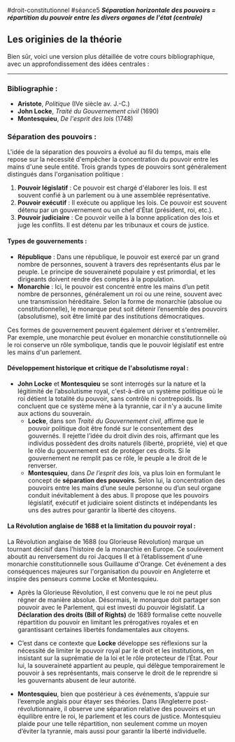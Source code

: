 #droit-constitutionnel #séance5 
***Séparation horizontale des pouvoirs = répartition du pouvoir entre les divers organes de l'état (centrale)***

## Les originies de la théorie

Bien sûr, voici une version plus détaillée de votre cours bibliographique, avec un approfondissement des idées centrales :

---

### Bibliographie :
- **Aristote**, *Politique* (IVe siècle av. J.-C.)
- **John Locke**, *Traité du Gouvernement civil* (1690)
- **Montesquieu**, *De l'esprit des lois* (1748)

### Séparation des pouvoirs :
L'idée de la séparation des pouvoirs a évolué au fil du temps, mais elle repose sur la nécessité d'empêcher la concentration du pouvoir entre les mains d'une seule entité. Trois grands types de pouvoirs sont généralement distingués dans l'organisation politique :
1. **Pouvoir législatif** : Ce pouvoir est chargé d'élaborer les lois. Il est souvent confié à un parlement ou à une assemblée représentative.
2. **Pouvoir exécutif** : Il exécute ou applique les lois. Ce pouvoir est souvent détenu par un gouvernement ou un chef d'État (président, roi, etc.).
3. **Pouvoir judiciaire** : Ce pouvoir veille à la bonne application des lois et juge les conflits. Il est détenu par les tribunaux et cours de justice.

#### Types de gouvernements :
- **République** : Dans une république, le pouvoir est exercé par un grand nombre de personnes, souvent à travers des représentants élus par le peuple. Le principe de souveraineté populaire y est primordial, et les dirigeants doivent rendre des comptes à la population.
- **Monarchie** : Ici, le pouvoir est concentré entre les mains d’un petit nombre de personnes, généralement un roi ou une reine, souvent avec une transmission héréditaire. Selon la forme de monarchie (absolue ou constitutionnelle), le monarque peut soit détenir l’ensemble des pouvoirs (absolutisme), soit être limité par des institutions démocratiques.

Ces formes de gouvernement peuvent également dériver et s'entremêler. Par exemple, une monarchie peut évoluer en monarchie constitutionnelle où le roi conserve un rôle symbolique, tandis que le pouvoir législatif est entre les mains d'un parlement.

#### Développement historique et critique de l'absolutisme royal :
- **John Locke** et **Montesquieu** se sont interrogés sur la nature et la légitimité de l’absolutisme royal, c'est-à-dire un système politique où le roi détient la totalité du pouvoir, sans contrôle ni contrepoids. Ils concluent que ce système mène à la tyrannie, car il n'y a aucune limite aux actions du souverain.
  - **Locke**, dans son *Traité du Gouvernement civil*, affirme que le pouvoir politique doit être fondé sur le consentement des gouvernés. Il rejette l’idée du droit divin des rois, affirmant que les individus possèdent des droits naturels (liberté, propriété, vie) et que le rôle du gouvernement est de protéger ces droits. Si le gouvernement ne remplit pas ce rôle, le peuple a le droit de le renverser.
  - **Montesquieu**, dans *De l’esprit des lois*, va plus loin en formulant le concept de **séparation des pouvoirs**. Selon lui, la concentration des pouvoirs entre les mains d’une seule personne ou d’un seul organe conduit inévitablement à des abus. Il propose que les pouvoirs législatif, exécutif et judiciaire soient distincts et indépendants les uns des autres pour garantir la liberté des citoyens.

#### La Révolution anglaise de 1688 et la limitation du pouvoir royal :
La Révolution anglaise de 1688 (ou Glorieuse Révolution) marque un tournant décisif dans l’histoire de la monarchie en Europe. Ce soulèvement aboutit au renversement du roi Jacques II et à l’établissement d'une monarchie constitutionnelle sous Guillaume d'Orange. Cet événement a des conséquences majeures sur l'organisation du pouvoir en Angleterre et inspire des penseurs comme Locke et Montesquieu.

- Après la Glorieuse Révolution, il est convenu que le roi ne peut plus régner de manière absolue. Désormais, le monarque doit partager son pouvoir avec le Parlement, qui est investi du pouvoir législatif. La **Déclaration des droits (Bill of Rights)** de 1689 formalise cette nouvelle répartition du pouvoir en limitant les prérogatives royales et en garantissant certaines libertés fondamentales aux citoyens.
  
- C’est dans ce contexte que **Locke** développe ses réflexions sur la nécessité de limiter le pouvoir royal par le droit et les institutions, en insistant sur la suprématie de la loi et le rôle protecteur de l’État. Pour lui, la souveraineté appartient au peuple, qui délègue temporairement le pouvoir à ses représentants, mais conserve le droit de le reprendre si les gouvernants abusent de leur autorité.
  
- **Montesquieu**, bien que postérieur à ces événements, s’appuie sur l’exemple anglais pour étayer ses théories. Dans l’Angleterre post-révolutionnaire, il observe une séparation relative des pouvoirs et un équilibre entre le roi, le parlement et les cours de justice. Montesquieu plaide pour une telle répartition, non seulement comme un moyen d’éviter la tyrannie, mais aussi pour garantir la liberté individuelle.



